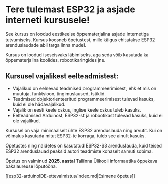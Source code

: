 # Tere tulemast ESP32 ja asjade interneti kursusele!

See kursus on loodud eestikeelse õppematerjalina asjade internetiga tutvumiseks. Kursus koosneb õpetustest, mille käigus ehitatakse ESP32 arenduslaudade abil targa linna mudel.

Kursus on loodud iseseisvaks läbimiseks, aga seda võib kasutada ka õppematerjalina koolides, robootikaringides jne.

## Kursusel vajalikest eelteadmistest:

- Vajalikud on eelnevad teadmised programmeerimisest, ehk et mis on muutuja, funktsioon, tingimuslaused, tsüklid.
- Teadmised objektorienteeritud programmeerimisest tulevad kasuks, kuid ei ole hädavajalikud.
- Vajalik on eesti keele oskus, inglise keele oskus tuleb kasuks.
- Eelteadmised Arduinost, ESP32-st ja robootikast tulevad kasuks, kuid ei ole vajalikud.

Kursusel on vaja minimaalselt ühte ESP32 arenduslauda ning arvutit. Kui on võimalus kasutada mitut ESP32-te korraga, tuleb see ainult kasuks.

Õpetustes ning näidetes on kasutatud ESP32-S3 arenduslauda, kuid teised ESP32 arenduslauad peaksid autori teadmiste kohaselt samuti sobima.

Õpetus on valminud **2025. aastal** Tallinna Ülikooli informaatika õppekava bakalaureuse lõputööna.

[[esp32-arduinoIDE-ettevalmistus/index.md|Esimene õpetus]]
